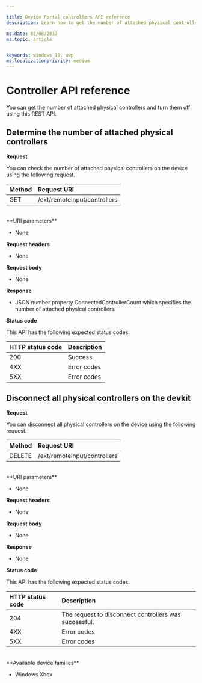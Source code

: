 ```yaml
---

title: Device Portal controllers API reference
description: Learn how to get the number of attached physical controllers and turn them off programatically.

ms.date: 02/08/2017
ms.topic: article


keywords: windows 10, uwp
ms.localizationpriority: medium
---
```


# Controller API reference   
You can get the number of attached physical controllers and turn them off using this REST API.

## Determine the number of attached physical controllers

**Request**

You can check the number of attached physical controllers on the device using the following request.

Method      | Request URI
:------     | :-----
GET | /ext/remoteinput/controllers
<br />
**URI parameters**

- None

**Request headers**

- None

**Request body**   

- None

**Response**   

- JSON number property ConnectedControllerCount which specifies the number of attached physical controllers.

**Status code**

This API has the following expected status codes.

HTTP status code      | Description
:------     | :-----
200 | Success
4XX | Error codes
5XX | Error codes

## Disconnect all physical controllers on the devkit

**Request**

You can disconnect all physical controllers on the device using the following request.

Method      | Request URI
:------     | :-----
DELETE | /ext/remoteinput/controllers
<br />
**URI parameters**

- None

**Request headers**

- None

**Request body**   

- None

**Response**   

- None 

**Status code**

This API has the following expected status codes.

HTTP status code      | Description
:------     | :-----
204 | The request to disconnect controllers was successful.
4XX | Error codes
5XX | Error codes

<br />
**Available device families**

* Windows Xbox
